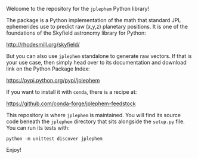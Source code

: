 
Welcome to the repository for the `jplephem` Python library!

The package is a Python implementation of the math that standard JPL
ephemerides use to predict raw (x,y,z) planetary positions.  It is one
of the foundations of the Skyfield astronomy library for Python:

http://rhodesmill.org/skyfield/

But you can also use `jplephem` standalone to generate raw vectors.  If
that is your use case, then simply head over to its documentation and
download link on the Python Package Index:

https://pypi.python.org/pypi/jplephem

If you want to install it with `conda`, there is a recipe at:

https://github.com/conda-forge/jplephem-feedstock

This repository is where `jplephem` is maintained.  You will find its
source code beneath the `jplephem` directory that sits alongside the
`setup.py` file.  You can run its tests with:

    python -m unittest discover jplephem

Enjoy!

